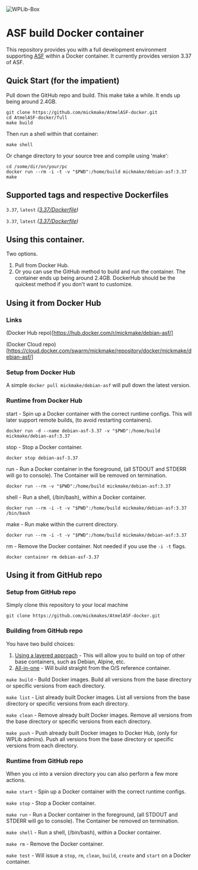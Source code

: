 ![WPLib-Box](https://www.mickmake.com/banner.png)


# ASF build Docker container
This repository provides you with a full development environment supporting [ASF](http://asf.atmel.com/docs/latest/) within a Docker container. It currently provides version 3.37 of ASF.


## Quick Start (for the impatient)

Pull down the GitHub repo and build. This make take a while. It ends up being around 2.4GB.
```
git clone https://github.com/mickmake/AtmelASF-docker.git
cd AtmelASF-docker/full
make build
```

Then run a shell within that container:

`make shell`

Or change directory to your source tree and compile using 'make':
```
cd /some/dir/on/your/pc
docker run --rm -i -t -v "$PWD":/home/build mickmake/debian-asf:3.37 make
```


## Supported tags and respective Dockerfiles
`3.37`, `latest` _([3.37/Dockerfile](https://github.com/mickmakes/AtmelASF-docker/blob/master/full/3.37/Dockerfile))_

`3.37`, `latest` _([3.37/Dockerfile](https://github.com/mickmakes/AtmelASF-docker/blob/master/layers/3.37/Dockerfile))_



## Using this container.
Two options.
1. Pull from Docker Hub.
2. Or you can use the GitHub method to build and run the container.
The container ends up being around 2.4GB. DockerHub should be the quickest method if you don't want to customize.


## Using it from Docker Hub

### Links
(Docker Hub repo)[https://hub.docker.com/r/mickmake/debian-asf/]

(Docker Cloud repo)[https://cloud.docker.com/swarm/mickmake/repository/docker/mickmake/debian-asf/]


### Setup from Docker Hub
A simple `docker pull mickmake/debian-asf` will pull down the latest version.


### Runtime from Docker Hub
start - Spin up a Docker container with the correct runtime configs. This will later support remote builds, (to avoid restarting containers).

`docker run -d --name debian-asf-3.37 -v "$PWD":/home/build mickmake/debian-asf:3.37`

stop - Stop a Docker container.

`docker stop debian-asf-3.37`

run - Run a Docker container in the foreground, (all STDOUT and STDERR will go to console). The Container will be removed on termination.

`docker run --rm -v "$PWD":/home/build mickmake/debian-asf:3.37`

shell - Run a shell, (/bin/bash), within a Docker container.

`docker run --rm -i -t -v "$PWD":/home/build mickmake/debian-asf:3.37 /bin/bash`

make - Run make within the current directory.

`docker run --rm -i -t -v "$PWD":/home/build mickmake/debian-asf:3.37`

rm - Remove the Docker container. Not needed if you use the `-i -t` flags.

`docker container rm debian-asf-3.37`


## Using it from GitHub repo

### Setup from GitHub repo
Simply clone this repository to your local machine

`git clone https://github.com/mickmakes/AtmelASF-docker.git`


### Building from GitHub repo
You have two build choices:
1. [Using a layered approach](https://github.com/mickmakes/AtmelASF-docker/blob/master/full/) - This will allow you to build on top of other base containers, such as Debian, Alpine, etc.
2. [All-in-one](https://github.com/mickmakes/AtmelASF-docker/blob/master/layers/) - Will build straight from the O/S reference container.


`make build` - Build Docker images. Build all versions from the base directory or specific versions from each directory.


`make list` - List already built Docker images. List all versions from the base directory or specific versions from each directory.


`make clean` - Remove already built Docker images. Remove all versions from the base directory or specific versions from each directory.


`make push` - Push already built Docker images to Docker Hub, (only for WPLib admins). Push all versions from the base directory or specific versions from each directory.


### Runtime from GitHub repo
When you `cd` into a version directory you can also perform a few more actions.

`make start` - Spin up a Docker container with the correct runtime configs.


`make stop` - Stop a Docker container.


`make run` - Run a Docker container in the foreground, (all STDOUT and STDERR will go to console). The Container be removed on termination.


`make shell` - Run a shell, (/bin/bash), within a Docker container.


`make rm` - Remove the Docker container.


`make test` - Will issue a `stop`, `rm`, `clean`, `build`, `create` and `start` on a Docker container.


